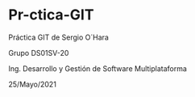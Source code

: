 # Pr-ctica-GIT
Práctica GIT de Sergio O´Hara

Grupo DS01SV-20

Ing. Desarrollo y Gestión de Software Multiplataforma

25/Mayo/2021
